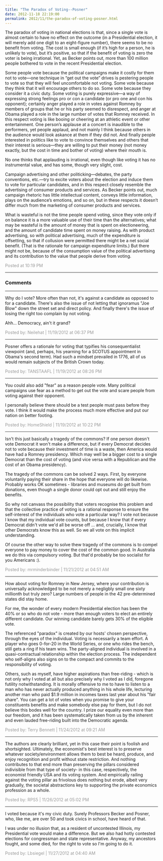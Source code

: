 ```yaml
---
title: "The Paradox of Voting--Posner"
date: 2012-11-18 22:19:00
permalink: 2012/11/the-paradox-of-voting-posner.html
---
```

The paradox of voting in national elections is that, since a single vote is almost certain to have no effect on the outcome (in a Presidential election, it will merely add one digit to an eight-figure number), there seems to be no benefit from voting. The cost is small enough (if it’s high for a person, he is unlikely to vote), but it’s positive, so that if the benefit of voting is zero the voter is being irrational. Yet, as Becker points out, more than 100 million people bothered to vote in the recent Presidential election.

Some people vote because the political campaigns make it costly for them not to vote—one technique in “get out the vote” drives is pestering people to vote so that they will feel uncomfortable not voting. Some vote because they think that it will encourage others to do so. Some vote because they consider it a civic duty. Some voting is purely expressive—a way of expressing strong feelings pro or con a candidate (or pro one and con his opponent); certainly anger played a role in votes against Romney by members of groups that he or his party seemed to disrespect, and anger at Obama played a role in the large number of votes that Romney received. In this respect voting is like booing or cheering at an athletic event or other entertainment. One person’s applause at a concert is inaudible to the performers, yet people applaud, and not mainly I think because others in the audience would look askance at them if they did not. And finally people interested in politics like to vote to convince themselves and others that their interest is serious—they are willing to put their money (not money exactly, but the cost in time and bother of voting) where their mouth is.

No one thinks that applauding is irrational, even though like voting it has no instrumental value, and has some, though very slight, cost.

Campaign advertising and other politicking—debates, the party conventions, etc.—try to excite voters about the election and induce them to vote for particular candidates, and in this respect closely resemble the advertising of consumer products and services. As Becker points out, much campaign rhetoric has little intellectual content, conveys little information, plays on the audience’s emotions, and so on, but in these respects it doesn’t differ much from the marketing of consumer products and services.

What is wasteful is not the time people spend voting, since they vote only if on balance it is a more valuable use of their time than the alternatives; what may be wasteful is the amount of money that is spent on electioneering, and the amount of candidate time spent on money raising. As with product advertising, so with political advertising, much of the expenditure is offsetting, so that if collusion were permitted there might be a net social benefit. (That is the rationale for campaign expenditure limits.) But there might not be, because of the consumption value of the political advertising and its contribution to the value that people derive from voting.

<span style="color:#999">Posted at 10:19 PM</span>

<!-- more -->

---

### Comments

---

Why do I vote? More often than not, it's against a candidate as opposed to for a candidate. There's also the issue of not letting that ignoramus "Joe Blow" down the street set and direct policy. And finally there's the issue of losing the right too complain by not voting. 

Ahh... Democracy, ain't it grand? 

<span style="color:#999">Posted by: Neilehat | 11/19/2012 at 06:37 PM</span>

---

Posner offers a rationale for voting that typifies his consequentialist viewpoint (and, perhaps, his yearning for a SCOTUS appointment in Obama's second term).  Had such a mindset prevailed in 1776, all of us would remain subjects of the British Crown today.

<span style="color:#999">Posted by: TANSTAAFL | 11/19/2012 at 08:26 PM</span>

---

You could also add "fear" as a reason people vote.  Many political campaigns use fear as a method to get out the vote and scare people from voting against their opponent.

I personally believe there should be a test people must pass before they vote.  I think it would make the process much more effective and put our nation on better footing.

<span style="color:#999">Posted by: HomeShield | 11/19/2012 at 10:22 PM</span>

---

Isn't this just basically a tragedy of the commons? If one person doesn't vote Democrat it won't make a difference, but if every Democrat decides not to vote because their investment of time is a waste, then America would have had a Romney presidency. Which may well be a bigger cost to a single Democrat than the cost of voting (and vice versa with a Republican and the cost of an Obama presidency).

The tragedy of the commons can be solved 2 ways. First, by everyone voluntarily paying their share in the hope that everyone will do likewise. Probably works OK sometimes - libraries and museums do get built from donations, even though a single donor could opt out and still enjoy the benefits. 

So why not canvass the possibility that voters recognise this problem and that the collective practice of voting is a rational response to ensure the self-interest of the individuals who vote a particular way? I vote not because I know that my individual vote counts, but because I know that if every Democrat didn't vote we'd all be worse off ... and, crucially, I know that other Democrats know this as well. So we all vote on this implicit understanding.

Of course the other way to solve thew tragedy of the commons is to compel everyone to pay money to cover the cost of the common good. In Australia we do this via compulsory voting. But that'd probably be too socialist for you Americans :).

<span style="color:#999">Posted by: mrminderbinder | 11/21/2012 at 04:51 AM</span>

---

How about voting for Romney in New Jersey, where your contribution is universally acknowledged to be not merely a negligbly small one sixty millionth but truly zero?  Large numbers of people in the 42 pre-determined states did stay home.

For me, the wonder of every modern Presidential election has been the 40% or so who do not vote - more than enough voters to elect an entirely different candidate.  Our winning candidate barely gets 30% of the eligible vote.

The referenced "paradox" is created by our hosts' chosen perspective, through the eyes of the individual.  Voting is necessarily a team effort.  A player who goes 0-for-20 in the World Series, or one who rides the bench, still gets a ring if his team wins.  The party-aligned individual is involved in a quasi-contractual relationship within the election process.  The independent who self-aligns also signs on to the compact and commits to the responsibility of voting.

Others, such as myself, have higher aspirations than free-riding -  which is not only why I voted at all but also precisely why I voted as I did, foregone futility notwithstanding.  It is morally offensive to me to have to listen to a man who has never actually produced anything in his whole life, lecturing another man who paid $1.9 million in incomes taxes last year about his "fair share".  You can get a lot of votes when you promise to give your constituents benefits and make somebody else pay for them, but I do not believe this bodes well for the country.  I prize our equality even more than our freedom, and it has been systematically taken from us by the inherent and even lauded free-riding built into the Democratic agenda.


<span style="color:#999">Posted by: Terry Bennett | 11/24/2012 at 09:21 AM</span>

---

The authors are clearly brilliant, yet in this case their point is foolish and shortsighted. Ultimately, the economist's best interest is to preserve whatever society/environment allows them to best be heard, produce, and enjoy recognition and profit without state restriction. And nothing contributes to that end more than preserving the pillars considered indivisible from that type of society- in this case, respectively, the economist friendly USA and its voting system. And empirically railing against the voting pillar as frivolous does nothing but erode, albeit very gradually, the societal abstractions key to supporting the private economics profession as a whole.     

<span style="color:#999">Posted by: RPS5 | 11/26/2012 at 05:02 PM</span>

---

I voted because it's my civic duty.  Surely Professors Becker and Posner, who, like me, are over 50 and took civics in school, have heard of that.

I was under no illusion that, as a resident of uncontested Illinois, my Presidential vote would make a difference.  But we also had hotly contested elections for congressman and state representative.  Anyway, my ancestors fought, and some died, for the right to vote so I'm going to do it.

<span style="color:#999">Posted by: Lbsiegel | 11/27/2012 at 04:40 AM</span>
